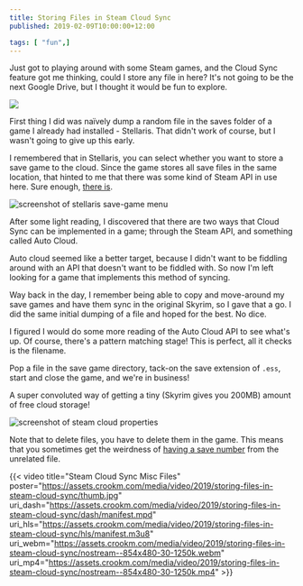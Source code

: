```yaml
---
title: Storing Files in Steam Cloud Sync
published: 2019-02-09T10:00:00+12:00

tags: [ "fun",]
---
```


Just got to playing around with some Steam games, and the Cloud Sync feature got me thinking, could I store any file in here? It's not going to be the next Google Drive, but I thought it would be fun to explore.

![](https://assets.crookm.com/media/2019/storing-files-in-steam-cloud-sync--3c668ad9-a718-4f1d-b310-dbb1813abc50.png)

First thing I did was naïvely dump a random file in the saves folder of a game I already had installed - Stellaris. That didn't work of course, but I wasn't going to give up this early.

I remembered that in Stellaris, you can select whether you want to store a save game to the cloud. Since the game stores all save files in the same location, that hinted to me that there was some kind of Steam API in use here. Sure enough, [there is](https://partner.steamgames.com/doc/features/cloud).

![screenshot of stellaris save-game menu](https://assets.crookm.com/media/2019/storing-files-in-steam-cloud-sync--98b90a6b-c0c3-4ffe-851c-e7f4b6534dba.jpg)

After some light reading, I discovered that there are two ways that Cloud Sync can be implemented in a game; through the Steam API, and something called Auto Cloud.

Auto cloud seemed like a better target, because I didn't want to be fiddling around with an API that doesn't want to be fiddled with. So now I'm left looking for a game that implements this method of syncing.

Way back in the day, I remember being able to copy and move-around my save games and have them sync in the original Skyrim, so I gave that a go. I did the same initial dumping of a file and hoped for the best. No dice.

I figured I would do some more reading of the Auto Cloud API to see what's up. Of course, there's a pattern matching stage! This is perfect, all it checks is the filename.

Pop a file in the save game directory, tack-on the save extension of `.ess`, start and close the game, and we're in business!

A super convoluted way of getting a tiny (Skyrim gives you 200MB) amount of free cloud storage!

![screenshot of steam cloud properties](https://assets.crookm.com/media/2019/storing-files-in-steam-cloud-sync--87714ffe-9ef7-480b-827d-01b9b0a067b9.png)

Note that to delete files, you have to delete them in the game. This means that you sometimes get the weirdness of [having a save number](https://assets.crookm.com/media/2019/storing-files-in-steam-cloud-sync--9375307a-6f6f-4fc8-b29e-4ae5a83e612a.jpg) from the unrelated file.

{{< video
title="Steam Cloud Sync Misc Files"
poster="https://assets.crookm.com/media/video/2019/storing-files-in-steam-cloud-sync/thumb.jpg" 
uri_dash="https://assets.crookm.com/media/video/2019/storing-files-in-steam-cloud-sync/dash/manifest.mpd"
uri_hls="https://assets.crookm.com/media/video/2019/storing-files-in-steam-cloud-sync/hls/manifest.m3u8"
uri_webm="https://assets.crookm.com/media/video/2019/storing-files-in-steam-cloud-sync/nostream--854x480-30-1250k.webm"
uri_mp4="https://assets.crookm.com/media/video/2019/storing-files-in-steam-cloud-sync/nostream--854x480-30-1250k.mp4" >}}
